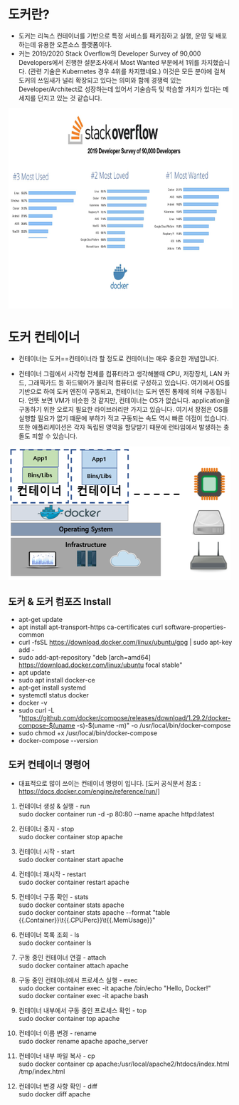 # 도커란?
- 도커는 리눅스 컨테이너를 기반으로 특정 서비스를 패키징하고 실행, 운영 및 배포하는데 유용한 오픈소스 플랫폼이다.
- 커는 2019/2020 Stack Overflow의 Developer Survey of 90,000 Developers에서 진행한 설문조사에서 Most Wanted 부문에서 1위를 차지했습니다.
   (관련 기술은 Kubernetes 경우 4위를 차지했네요.) 이것은 모든 분야에 걸쳐 도커의 쓰임새가 널리 확장되고 있다는 의미와 함께 경쟁력 있는 Developer/Architect로
   성장하는데 있어서 기술습득 및 학습할 가치가 있다는 메세지를 던지고 있는 것 같습니다.

<img src="https://github.com/Virusuki/Docker/blob/main/files/stackoverflow_%EB%8F%84%EC%BB%A4%EC%A1%B0%EC%82%AC.jpg" width="650px" height="450px" title="px(픽셀) 크기 설정" alt="RubberDuck"></img><br/>



# 도커 컨테이너
- 컨테이너는 도커==컨테이너라 할 정도로 컨테이너는 매우 중요한 개념입니다.

- 컨테이너 그림에서 사각형 전체를 컴퓨터라고 생각해볼때 CPU, 저장장치, LAN 카드, 그래픽카드 등 하드웨어가 물리적 컴퓨터로 구성하고 있습니다. 여기에서 OS를
  기반으로 하여 도커 엔진이 구동되고, 컨테이너는 도커 엔진 통제에 의해 구동됩니다.
  언뜻 보면 VM가 비슷한 것 같지만, 컨테이너는 OS가 없습니다. application을 구동하기 위한 오로지 필요한 라이브러리만 가지고 있습니다. 여기서 장점은 OS를
  실행할 필요가 없기 떄문에 부하가 적고 구동되는 속도 역시 빠른 이점이 있습니다. 또한 애플리케이션은 각자 독립된 영역을 할당받기 때문에 런타임에서 발생하는 
  충돌도 피할 수 있습니다.



<img src="https://github.com/Virusuki/Docker/blob/main/files/%EB%8F%84%EC%BB%A4%EC%BB%A8%ED%85%8C%EC%9D%B4%EB%84%88%EA%B7%B8%EB%A6%BC.PNG" width="500px" height="300px" title="px(픽셀) 크기 설정" alt="RubberDuck"></img><br/>





## 도커 & 도커 컴포즈 Install

- apt-get update
- apt install apt-transport-https ca-certificates curl software-properties-common
- curl -fsSL https://download.docker.com/linux/ubuntu/gpg | sudo apt-key add -
- sudo add-apt-repository "deb [arch=amd64] https://download.docker.com/linux/ubuntu focal stable"
- apt update
- sudo apt install docker-ce
- apt-get install systemd
- systemctl status docker
- docker -v
- sudo curl -L "https://github.com/docker/compose/releases/download/1.29.2/docker-compose-$(uname -s)-$(uname -m)" -o /usr/local/bin/docker-compose
- sudo chmod +x /usr/local/bin/docker-compose
- docker-compose --version


## 도커 컨테이너 명령어
- 대표적으로 많이 쓰이는 컨테이너 명령이 입니다. [도커 공식문서 참조 : https://docs.docker.com/engine/reference/run/]
1. 컨테이너 생성 & 실행 - run   
sudo docker container run -d -p 80:80 --name apache httpd:latest


2. 컨테이너 중지 - stop   
sudo docker container stop apache


3. 컨테이너 시작 - start   
sudo docker container start apache


4. 컨테이너 재시작 - restart   
sudo docker container restart apache


5. 컨테이너 구동 확인 - stats   
sudo docker container stats apache   
sudo docker container stats apache --format "table {{.Container}}\t{{.CPUPerc}}\t{{.MemUsage}}"


6. 컨테이너 목록 조회 - ls   
sudo docker container ls   


7. 구동 중인 컨테이너 연결 - attach   
sudo docker container attach apache   


8. 구동 중인 컨테이너에서 프로세스 실행 - exec   
sudo docker container exec -it apache /bin/echo "Hello, Docker!"   
sudo docker container exec -it apache bash   


9. 컨테이너 내부에서 구동 중인 프로세스 확인 - top   
sudo docker container top apache   


10. 컨테이너 이름 변경 - rename    
sudo docker rename apache apache_server   


11. 컨테이너 내부 파일 복사 - cp   
sudo docker container cp apache:/usr/local/apache2/htdocs/index.html /tmp/index.html


12. 컨테이너 변경 사항 확인 - diff   
sudo docker diff apache







